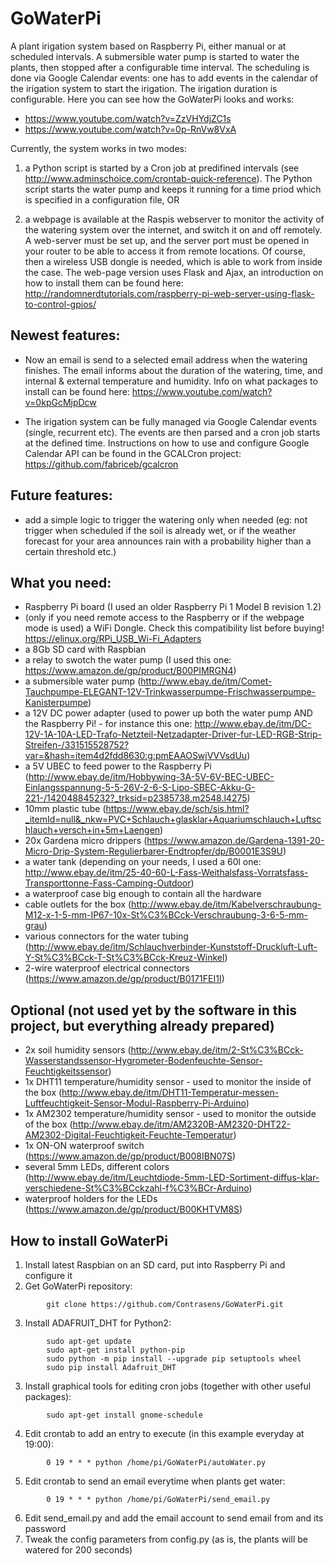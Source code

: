 # GoWaterPi
A plant irigation system based on Raspberry Pi, either manual or at scheduled intervals. A submersible water pump is started to water the plants, then stopped after a configurable time interval. The scheduling is done via Google Calendar events: one has to add events in the calendar of the irigation system to start the irigation. The irigation duration is configurable. Here you can see how the GoWaterPi looks and works:
* https://www.youtube.com/watch?v=ZzVHYdjZC1s
* https://www.youtube.com/watch?v=0p-RnVw8VxA

Currently, the system works in two modes:
1. a Python script is started by a Cron job at predifined intervals (see http://www.adminschoice.com/crontab-quick-reference). The Python script starts the water pump and keeps it running for a time priod which is specified in a configuration file, OR

2. a webpage is available at the Raspis webserver to monitor the activity of the watering system over the internet, and switch it on and off remotely. A web-server must be set up, and the server port must be opened in your router to be able to access it from remote locations. Of course, then a wireless USB dongle is needed, which is able to work from inside the case. The web-page version uses Flask and Ajax, an introduction on how to install them can be found here: http://randomnerdtutorials.com/raspberry-pi-web-server-using-flask-to-control-gpios/

Newest features:
-----------
* Now an email is send to a selected email address when the watering finishes. The email informs about the duration of the watering, time, and internal & external temperature and humidity. Info on what packages to install can be found here: https://www.youtube.com/watch?v=0kpGcMjpDcw

* The irigation system can be fully managed via Google Calendar events (single, recurrent etc). The events are then parsed and a cron job starts at the defined time. Instructions on how to use and configure Google Calendar API can be found in the GCALCron project: https://github.com/fabriceb/gcalcron

Future features:
-----------
* add a simple logic to trigger the watering only when needed (eg: not trigger when scheduled if the soil is already wet, or if the weather forecast for your area announces rain with a probability higher than a certain threshold etc.)

What you need:
--------------
 - Raspberry Pi board (I used an older Raspberry Pi 1 Model B revision 1.2)
 - (only if you need remote access to the Raspberry or if the webpage mode is used) a WiFi Dongle. Check this compatibility list before buying! https://elinux.org/RPi_USB_Wi-Fi_Adapters
 - a 8Gb SD card with Raspbian
 - a relay to swotch the water pump (I used this one: https://www.amazon.de/gp/product/B00PIMRGN4)
 - a submersible water pump (http://www.ebay.de/itm/Comet-Tauchpumpe-ELEGANT-12V-Trinkwasserpumpe-Frischwasserpumpe-Kanisterpumpe)
 - a 12V DC power adapter (used to power up both the water pump AND the Raspberry Pi! - for instance this one: http://www.ebay.de/itm/DC-12V-1A-10A-LED-Trafo-Netzteil-Netzadapter-Driver-fur-LED-RGB-Strip-Streifen-/331515528752?var=&hash=item4d2fdd8630:g:pmEAAOSwjVVVsdUu)
 - a 5V UBEC to feed power to the Raspberry Pi (http://www.ebay.de/itm/Hobbywing-3A-5V-6V-BEC-UBEC-Einlangsspannung-5-5-26V-2-6-S-Lipo-SBEC-Akku-G-221-/142048845232?_trksid=p2385738.m2548.l4275)
 - 10mm plastic tube (https://www.ebay.de/sch/sis.html?_itemId=null&_nkw=PVC+Schlauch+glasklar+Aquariumschlauch+Luftschlauch+versch+in+5m+Laengen)
 - 20x Gardena micro drippers (https://www.amazon.de/Gardena-1391-20-Micro-Drip-System-Regulierbarer-Endtropfer/dp/B0001E3S9U)
 - a water tank (depending on your needs, I used a 60l one: http://www.ebay.de/itm/25-40-60-L-Fass-Weithalsfass-Vorratsfass-Transporttonne-Fass-Camping-Outdoor)
 - a waterproof case big enough to contain all the hardware
 - cable outlets for the box (http://www.ebay.de/itm/Kabelverschraubung-M12-x-1-5-mm-IP67-10x-St%C3%BCck-Verschraubung-3-6-5-mm-grau)
 - various connectors for the water tubing (http://www.ebay.de/itm/Schlauchverbinder-Kunststoff-Druckluft-Luft-Y-St%C3%BCck-T-St%C3%BCck-Kreuz-Winkel)
 - 2-wire waterproof electrical connectors (https://www.amazon.de/gp/product/B0171FEI1I)
 
Optional (not used yet by the software in this project, but everything already prepared)
------------------------------------------------------------------------
 - 2x soil humidity sensors (http://www.ebay.de/itm/2-St%C3%BCck-Wasserstandssensor-Hygrometer-Bodenfeuchte-Sensor-Feuchtigkeitssensor)
 - 1x DHT11 temperature/humidity sensor - used to monitor the inside of the box (http://www.ebay.de/itm/DHT11-Temperatur-messen-Luftfeuchtigkeit-Sensor-Modul-Raspberry-Pi-Arduino)
 - 1x AM2302 temperature/humidity sensor - used to monitor the outside of the box (http://www.ebay.de/itm/AM2320B-AM2320-DHT22-AM2302-Digital-Feuchtigkeit-Feuchte-Temperatur)
  - 1x ON-ON waterproof switch (https://www.amazon.de/gp/product/B008IBN07S)
  - several 5mm LEDs, different colors (http://www.ebay.de/itm/Leuchtdiode-5mm-LED-Sortiment-diffus-klar-verschiedene-St%C3%BCckzahl-f%C3%BCr-Arduino)
  - waterproof holders for the LEDs (https://www.amazon.de/gp/product/B00KHTVM8S)

How to install GoWaterPi
------------------------------------------------------------------------
1. Install latest Raspbian on an SD card, put into Raspberry Pi and configure it
2. Get GoWaterPi repository:
```
        git clone https://github.com/Contrasens/GoWaterPi.git
```
3. Install ADAFRUIT_DHT for Python2:
```
        sudo apt-get update
        sudo apt-get install python-pip
        sudo python -m pip install --upgrade pip setuptools wheel
        sudo pip install Adafruit_DHT
```
3. Install graphical tools for editing cron jobs (together with other useful packages):

```
        sudo apt-get install gnome-schedule
```
        
4. Edit crontab to add an entry to execute (in this example everyday at 19:00):
```
        0 19 * * * python /home/pi/GoWaterPi/autoWater.py
```
5. Edit crontab to send an email everytime when plants get water:
```
        0 19 * * * python /home/pi/GoWaterPi/send_email.py
```
6. Edit send_email.py and add the email account to send email from and its password
7. Tweak the config parameters from config.py (as is, the plants will be watered for 200 seconds)

